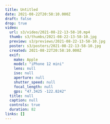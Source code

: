 ```yaml
---
title: Untitled
date: 2021-08-22T20:58:10.000Z
draft: false
drop: true
video:
  url: s3/video/2021-08-22-13-58-10.mp4
  thumb: s3/thumbs/2021-08-22-13-58-10.jpg
  preview: s3/previews/2021-08-22-13-58-10.jpg
  poster: s3/posters/2021-08-22-13-58-10.jpg
  created: 2021-08-22T20:58:10.000Z
  exif:
    make: Apple
    model: "iPhone 12 mini"
    lens: null
    iso: null
    aperture: null
    shutter_speed: null
    focal_length: null
    gps: "47.3425 -122.8242"
  title: null
  caption: null
  controls: true
  duration: 82
links: []
---
```


